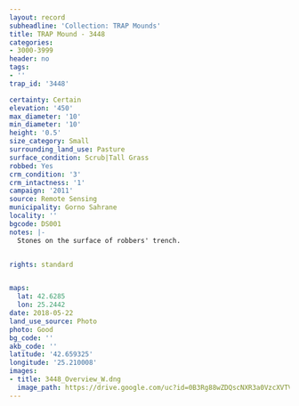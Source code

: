 ```yaml
---
layout: record
subheadline: 'Collection: TRAP Mounds'
title: TRAP Mound - 3448
categories:
- 3000-3999
header: no
tags:
- ''
trap_id: '3448'

certainty: Certain
elevation: '450'
max_diameter: '10'
min_diameter: '10'
height: '0.5'
size_category: Small
surrounding_land_use: Pasture
surface_condition: Scrub|Tall Grass
robbed: Yes
crm_condition: '3'
crm_intactness: '1'
campaign: '2011'
source: Remote Sensing
municipality: Gorno Sahrane
locality: ''
bgcode: DS001
notes: |-
  Stones on the surface of robbers' trench.


rights: standard


maps:
  lat: 42.6285
  lon: 25.2442
date: 2018-05-22
land_use_source: Photo
photo: Good
bg_code: ''
akb_code: ''
latitude: '42.659325'
longitude: '25.210008'
images:
- title: 3448_Overview_W.dng
  image_path: https://drive.google.com/uc?id=0B3Rg88wZDQscNXR3a0VzcXVTV0U
---
```

